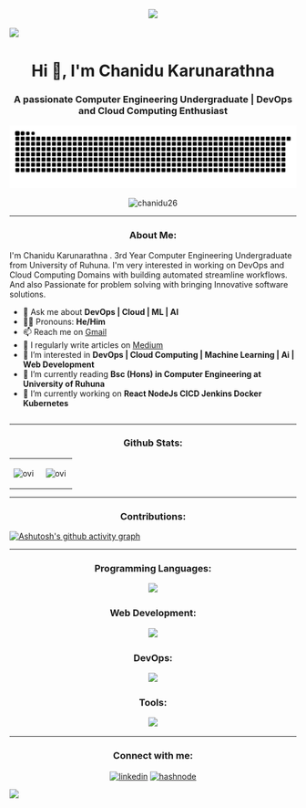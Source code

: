 <p align="center" ><img  src = "https://github.com/7oSkaaa/7oSkaaa/blob/main/Images/about_me.gif?raw=true" width = 100px></p>
<img src="https://user-images.githubusercontent.com/73097560/115834477-dbab4500-a447-11eb-908a-139a6edaec5c.gif">

<h1 align="center">Hi 👋, I'm Chanidu Karunarathna</h1>
<h3 align="center">A passionate Computer Engineering Undergraduate | DevOps and Cloud Computing Enthusiast</h3>

<div align="center">
  <img src = "https://github.com/7oSkaaa/7oSkaaa/blob/output/github-contribution-grid-snake.svg?" alt = "Snake Game"/>
</div>

<div align="center">
   <p align="center"> <img src="https://komarev.com/ghpvc/?username=chanidu26&label=Profile%20views&color=0e75b6&style=flat" alt="chanidu26" /> </p>
</div>

<hr>

<h3 align="center">About Me:</h3>

<table align="center">
<tr border="none">

I'm Chanidu Karunarathna . 3rd Year Computer Engineering Undergraduate from University of Ruhuna. I'm very interested in working on DevOps and Cloud Computing Domains with building automated streamline workflows. And also Passionate for problem solving with bringing Innovative software solutions.

- 💬 Ask me about **DevOps | Cloud | ML | AI**
- 🕵️‍♀️ Pronouns: **He/Him**
- 📫 Reach me on [Gmail](ckkarunarathna26@gmail.com)
- 📝 I regularly write articles on [Medium](https://medium.com/@chanidukarunarathna)
- 👀 I’m interested in **DevOps | Cloud Computing | Machine Learning | Ai | Web Development**
- 🌱 I’m currently reading **Bsc (Hons) in Computer Engineering at University of Ruhuna**
- 🔭 I’m currently working on **React NodeJs CICD Jenkins Docker Kubernetes**
</tr>
</table>

<hr>
  
<h3 align="center">Github Stats:</h3>

<table align="center">
<tr border="none">
<td width="45%" align="center">
  <p><img align="center" src="https://github-readme-stats.vercel.app/api/top-langs?username=Chanidu26&show_icons=true&locale=en&layout=compact&theme=chartreuse-dark" alt="ovi" /></p>
</td>

<td width="55%" align="center">
 <p>&nbsp;<img align="center" src="https://github-readme-stats.vercel.app/api?username=Chanidu26&show_icons=true&locale=en&theme=chartreuse-dark" alt="ovi" width="410" /></p>
</td>
</tr>
</table>

<hr>

<h3 align="center">Contributions:</h3>

  [![Ashutosh's github activity graph](https://github-readme-activity-graph.vercel.app/graph?username=Chanidu26&bg_color=000000&color=ffffff&line=4c8d30&point=2b9185&area=true&hide_border=true)](https://github.com/ashutosh00710/github-readme-activity-graph)

<hr>

<h3 align="center">Programming Languages:</h3>
<p align="center">
  <a href="https://skillicons.dev">
    <img src="https://skillicons.dev/icons?i=cpp,html,java,js,nodejs,py,ts&perline=14" />
  </a>
</p>

<h3 align="center">Web Development:</h3>
<p align="center">
  <a href="https://skillicons.dev">
    <img src="https://skillicons.dev/icons?i=git,postgres,express,figma,firebase,github,html,mongodb,mysql,nextjs,nodejs,react,redux,tailwind&perline=14" />
  </a>
</p>

<h3 align="center">DevOps:</h3>
<p align="center">
  <a href="https://skillicons.dev">
    <img src="https://skillicons.dev/icons?i=git,aws,docker,github,linux,nginx,ansible,terraform,kubernetes,azure&perline=14" />
  </a>
</p>

<h3 align="center">Tools:</h3>
<p align="center">
  <a href="https://skillicons.dev">
    <img src="https://skillicons.dev/icons?i=git,discord,photoshop,postman,vscode&perline=14" />
  </a>
</p>

<hr>
<h3 align="center">Connect with me:</h3>
<p align="center">
<a href="https://www.linkedin.com/in/chanidukarunarathna/" target="blank"><img align="center" src="https://user-images.githubusercontent.com/88904952/234979284-68c11d7f-1acc-4f0c-ac78-044e1037d7b0.png" alt="linkedin" height="50" width="50" /></a>
<a href="https://medium.com/@chanidukarunarathna/" target="blank"><img align="center" src="https://user-images.githubusercontent.com/88904952/234982196-562aea17-5532-4550-8c08-1c7cb994a541.png" alt="hashnode" height="50" width="50" /></a>
</p>


<img src="https://user-images.githubusercontent.com/73097560/115834477-dbab4500-a447-11eb-908a-139a6edaec5c.gif">






